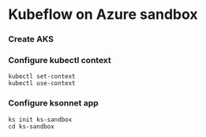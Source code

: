 # Kubeflow on Azure sandbox

### Create AKS

### Configure kubectl context
```
kubectl set-context
kubectl use-context
```

### Configure ksonnet app
```
ks init ks-sandbox
cd ks-sandbox
```



